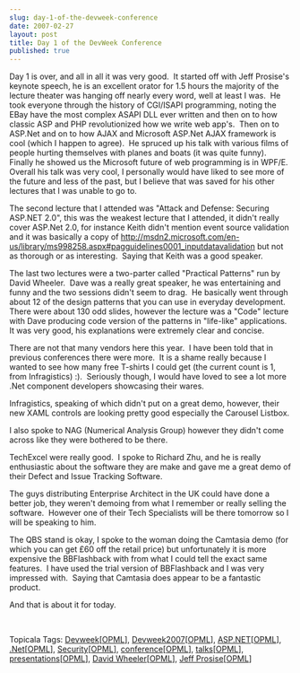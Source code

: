 ```yaml
---
slug: day-1-of-the-devweek-conference
date: 2007-02-27
layout: post
title: Day 1 of the DevWeek Conference
published: true
---
```

<p>Day 1 is over, and all in all it was very good.  It started off with Jeff Prosise's keynote speech, he is an excellent orator for 1.5 hours the majority of the lecture theater was hanging off nearly every word, well at least I was.  He took everyone through the history of CGI/ISAPI programming, noting the EBay have the most complex ASAPI DLL ever written and then on to how classic ASP and PHP revolutionized how we write web app's.  Then on to ASP.Net and on to how AJAX and Microsoft ASP.Net AJAX framework is cool (which I happen to agree).  He spruced up his talk with various films of people hurting themselves with planes and boats (it was quite funny).  Finally he showed us the Microsoft future of web programming is in WPF/E.  Overall his talk was very cool, I personally would have liked to see more of the future and less of the past, but I believe that was saved for his other lectures that I was unable to go to.</p> <p>The second lecture that I attended was "Attack and Defense: Securing ASP.NET 2.0", this was the weakest lecture that I attended, it didn't really cover ASP.Net 2.0, for instance Keith didn't mention event source validation and it was basically a copy of <a href="http://msdn2.microsoft.com/en-us/library/ms998258.aspx#pagguidelines0001_inputdatavalidation" title="http://msdn2.microsoft.com/en-us/library/ms998258.aspx#pagguidelines0001_inputdatavalidation">http://msdn2.microsoft.com/en-us/library/ms998258.aspx#pagguidelines0001_inputdatavalidation</a> but not as thorough or as interesting.  Saying that Keith was a good speaker.</p> <p>The last two lectures were a two-parter called "Practical Patterns" run by David Wheeler.  Dave was a really great speaker, he was entertaining and funny and the two sessions didn't seem to drag.  He basically went through about 12 of the design patterns that you can use in everyday development.  There were about 130 odd slides, however the lecture was a "Code" lecture with Dave producing code version of the patterns in "life-like" applications.  It was very good, his explanations were extremely clear and concise.</p> <p>There are not that many vendors here this year.  I have been told that in previous conferences there were more.  It is a shame really because I wanted to see how many free T-shirts I could get (the current count is 1, from Infragistics) :).  Seriously though, I would have loved to see a lot more .Net component developers showcasing their wares.</p> <p>Infragistics, speaking of which didn't put on a great demo, however, their new XAML controls are looking pretty good especially the Carousel Listbox.</p> <p>I also spoke to NAG (Numerical Analysis Group) however they didn't come across like they were bothered to be there.</p> <p>TechExcel were really good.  I spoke to Richard Zhu, and he is really enthusiastic about the software they are make and gave me a great demo of their Defect and Issue Tracking Software.</p> <p>The guys distributing Enterprise Architect in the UK could have done a better job, they weren't demoing from what I remember or really selling the software.  However one of their Tech Specialists will be there tomorrow so I will be speaking to him.</p> <p>The QBS stand is okay, I spoke to the woman doing the Camtasia demo (for which you can get £60 off the retail price) but unfortunately it is more expensive the BBFlashback with from what I could tell the exact same features.  I have used the trial version of BBFlashback and I was very impressed with.  Saying that Camtasia does appear to be a fantastic product.</p> <p>And that is about it for today.</p> <p> </p> <div class="wlWriterSmartContent" style="padding-right: 0px; display: inline; padding-left: 0px; float: none; padding-bottom: 0px; margin: 0px; padding-top: 0px;">Topicala Tags: <a href="http://www.topicala.com/tag/Devweek" rel="tag">Devweek</a>[<a href="http://www.topicala.com/opml/Devweek.opml">OPML</a>], <a href="http://www.topicala.com/tag/Devweek2007" rel="tag">Devweek2007</a>[<a href="http://www.topicala.com/opml/Devweek2007.opml">OPML</a>], <a href="http://www.topicala.com/tag/ASP.NET" rel="tag">ASP.NET</a>[<a href="http://www.topicala.com/opml/ASP.NET.opml">OPML</a>], <a href="http://www.topicala.com/tag/.Net" rel="tag">.Net</a>[<a href="http://www.topicala.com/opml/.Net.opml">OPML</a>], <a href="http://www.topicala.com/tag/Security" rel="tag">Security</a>[<a href="http://www.topicala.com/opml/Security.opml">OPML</a>], <a href="http://www.topicala.com/tag/conference" rel="tag">conference</a>[<a href="http://www.topicala.com/opml/conference.opml">OPML</a>], <a href="http://www.topicala.com/tag/talks" rel="tag">talks</a>[<a href="http://www.topicala.com/opml/talks.opml">OPML</a>], <a href="http://www.topicala.com/tag/presentations" rel="tag">presentations</a>[<a href="http://www.topicala.com/opml/presentations.opml">OPML</a>], <a href="http://www.topicala.com/tag/David%20Wheeler" rel="tag">David Wheeler</a>[<a href="http://www.topicala.com/opml/David%20Wheeler.opml">OPML</a>], <a href="http://www.topicala.com/tag/Jeff%20Prosise" rel="tag">Jeff Prosise</a>[<a href="http://www.topicala.com/opml/Jeff%20Prosise.opml">OPML</a>]</div><div class="blogger-post-footer"><img class="posterous_download_image" src="https://blogger.googleusercontent.com/tracker/8109338-8305585537183202347?l=www.kinlan.co.uk%2Findex.html" height="1" alt="" width="1" /></div>

